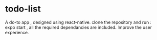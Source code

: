 # todo-list
A do-to app , designed using react-native.
clone the repository and run : expo start , all the required dependancies are included. Improve the user experience. 
